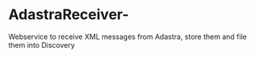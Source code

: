 # AdastraReceiver-
Webservice to receive XML messages from Adastra, store them and file them into Discovery
